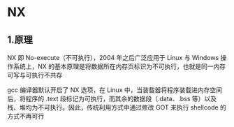 # NX

## 1.原理

NX 即 No-execute（不可执行），2004 年之后广泛应用于 Linux 与 Windows 操作系统上，NX 的基本原理是将数据所在内存页标识为不可执行，也就是同一内存可写与可执行不共存

gcc 编译器默认开启了 NX 选项，在 Linux 中，当装载器将程序装载进内存空间后，将程序的 .text 段标记为可执行，而其余的数据段（.data、.bss 等）以及栈、堆均为不可执行。因此，传统利用方式中通过修改 GOT 来执行 shellcode 的方式不再可行

